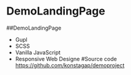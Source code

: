 # DemoLandingPage
##DemoLandingPage
- Gupl
- SCSS
- Vanilla JavaScript
- Responsive Web Designe
#Source code https://github.com/konstagap/demoproject
